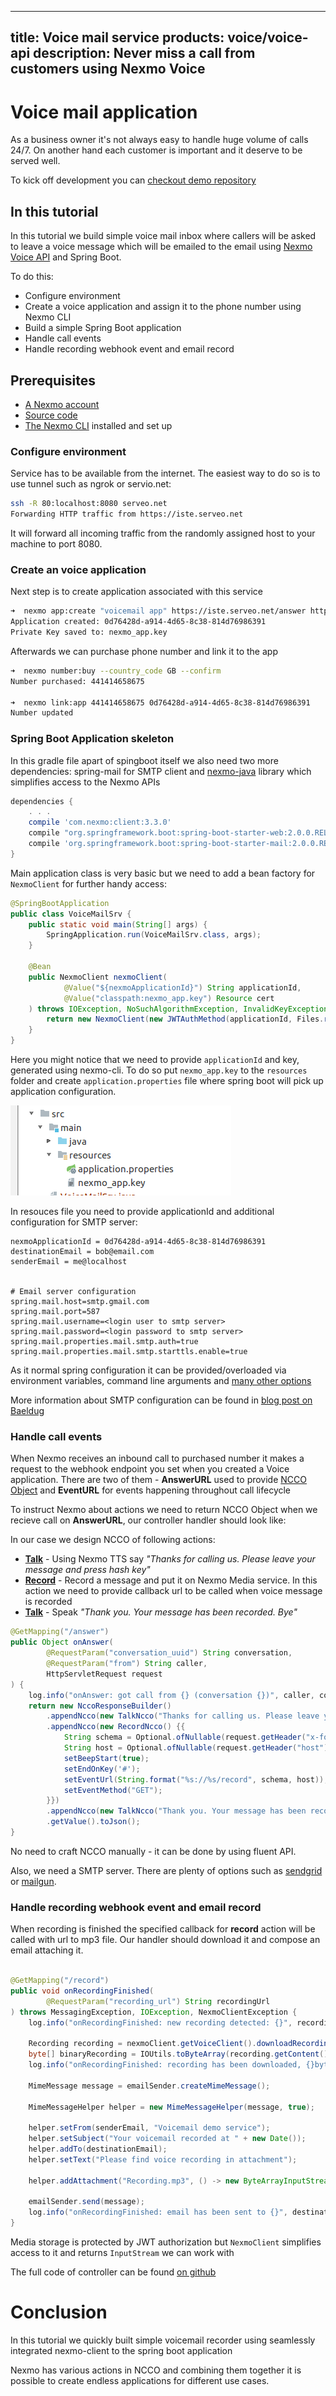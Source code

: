 
---
title: Voice mail service
products: voice/voice-api
description: Never miss a call from customers using Nexmo Voice 
---

# Voice mail application


As a business owner it's not always easy to handle huge volume of calls 24/7. On another hand each customer is important and it deserve to be served well.

To kick off development you can [checkout demo repository]( https://github.com/Nexmo/ruby-sms-customer-support/) 

## In this tutorial

In this tutorial we build simple voice mail inbox where callers will be asked to leave a voice message which will be emailed to the email using [Nexmo Voice API](https://developer.nexmo.com/api/voice) and Spring Boot.

To do this:

* Configure environment
* Create a voice application and assign it to the phone number using Nexmo CLI
* Build a simple Spring Boot application 
* Handle call events 
* Handle recording webhook event and email record

## Prerequisites

* [A Nexmo account](https://dashboard.nexmo.com/sign-up) 
* [Source code](https://github.com/ruXlab/nexmo-voicemail)
* [The Nexmo CLI](https://github.com/nexmo/nexmo-cli) installed and set up


### Configure environment

Service has to be available from the internet. The easiest way to do so is to use tunnel such as ngrok or servio.net:

```bash
ssh -R 80:localhost:8080 serveo.net
Forwarding HTTP traffic from https://iste.serveo.net
```

It will forward all incoming traffic from the randomly assigned host to your machine to port 8080.

### Create an voice application

Next step is to create application associated with this service

```bash
➜  nexmo app:create "voicemail app" https://iste.serveo.net/answer https://iste.serveo.net/event --keyfile nexmo_app.key
Application created: 0d76428d-a914-4d65-8c38-814d76986391
Private Key saved to: nexmo_app.key
``` 

Afterwards we can purchase phone number and link it to the app

```bash
➜  nexmo number:buy --country_code GB --confirm
Number purchased: 441414658675

➜  nexmo link:app 441414658675 0d76428d-a914-4d65-8c38-814d76986391
Number updated

```


### Spring Boot Application skeleton 

In this gradle file apart of spingboot itself we also need two more dependencies: spring-mail for SMTP client and [nexmo-java](https://github.com/Nexmo/nexmo-java) library which simplifies access to the Nexmo APIs

```gradle
dependencies {
    . . . 
    compile 'com.nexmo:client:3.3.0'
    compile "org.springframework.boot:spring-boot-starter-web:2.0.0.RELEASE"
    compile 'org.springframework.boot:spring-boot-starter-mail:2.0.0.RELEASE'
}
```

Main application class is very basic but we need to add a bean factory for `NexmoClient` for further handy access:

```java
@SpringBootApplication
public class VoiceMailSrv {
    public static void main(String[] args) {
        SpringApplication.run(VoiceMailSrv.class, args);
    }

    @Bean
    public NexmoClient nexmoClient(
            @Value("${nexmoApplicationId}") String applicationId,
            @Value("classpath:nexmo_app.key") Resource cert
    ) throws IOException, NoSuchAlgorithmException, InvalidKeyException, InvalidKeySpecException {
        return new NexmoClient(new JWTAuthMethod(applicationId, Files.readAllBytes(cert.getFile().toPath())));
    }
}
```

Here you might notice that we need to provide `applicationId` and key, generated using nexmo-cli. To do so put `nexmo_app.key` to the `resources` folder and create `application.properties` file where spring boot will pick up application configuration.

![](./resources-layout.png)

In resouces file you need to provide applicationId and additional configuration for SMTP server:

```
nexmoApplicationId = 0d76428d-a914-4d65-8c38-814d76986391
destinationEmail = bob@email.com
senderEmail = me@localhost


# Email server configuration
spring.mail.host=smtp.gmail.com
spring.mail.port=587
spring.mail.username=<login user to smtp server>
spring.mail.password=<login password to smtp server>
spring.mail.properties.mail.smtp.auth=true
spring.mail.properties.mail.smtp.starttls.enable=true
```


As it normal spring configuration it can be provided/overloaded via environment variables, command line arguments and [many other options](https://docs.spring.io/spring-boot/docs/current/reference/html/boot-features-external-config.html)

More information about SMTP configuration can be found in [blog post on Baeldug](http://www.baeldung.com/spring-email)


### Handle call events 

When Nexmo receives an inbound call to purchased number it makes a request to the webhook endpoint you set when you created a Voice application. There are two of them - **AnswerURL** used to provide [NCCO Object](https://developer.nexmo.com/api/voice/ncco) and **EventURL** for events happening throughout call lifecycle


To instruct Nexmo about actions we need to return NCCO Object when we recieve call on **AnswerURL**, our controller handler should look like:



In our case we design NCCO of following actions:

* [**Talk**](https://developer.nexmo.com/api/voice/ncco#talk) - Using Nexmo TTS say _"Thanks for calling us. Please leave your message and press hash key"_ 
* [**Record**](https://developer.nexmo.com/api/voice/ncco#record) - Record a message and put it on Nexmo Media service. In this action we need to provide callback url to be called when voice message is recorded
* [**Talk**](https://developer.nexmo.com/api/voice/ncco#talk) - Speak _"Thank you. Your message has been recorded. Bye"_


```java
@GetMapping("/answer")
public Object onAnswer(
        @RequestParam("conversation_uuid") String conversation,
        @RequestParam("from") String caller,
        HttpServletRequest request
) {
    log.info("onAnswer: got call from {} (conversation {})", caller, conversation);
    return new NccoResponseBuilder()
        .appendNcco(new TalkNcco("Thanks for calling us. Please leave your message and press hash key"))
        .appendNcco(new RecordNcco() {{
            String schema = Optional.ofNullable(request.getHeader("x-forwarded-proto")).orElse(request.getScheme());
            String host = Optional.ofNullable(request.getHeader("host")).orElse(request.getLocalAddr());
            setBeepStart(true);
            setEndOnKey('#');
            setEventUrl(String.format("%s://%s/record", schema, host));
            setEventMethod("GET");
        }})
        .appendNcco(new TalkNcco("Thank you. Your message has been recorded. Bye"))
        .getValue().toJson();
}

```


No need to craft NCCO manually - it can be done by using fluent API. 


Also, we need a SMTP server. There are plenty of options such as [sendgrid](https://sendgrid.com) or [mailgun](https://www.mailgun.com/). 



### Handle recording webhook event and email record

When recording is finished the specified callback for **record** action will be called with url to mp3 file. Our handler should download it and compose an email attaching it. 

```java

@GetMapping("/record")
public void onRecordingFinished(
        @RequestParam("recording_url") String recordingUrl
) throws MessagingException, IOException, NexmoClientException {
    log.info("onRecordingFinished: new recording detected: {}", recordingUrl);

    Recording recording = nexmoClient.getVoiceClient().downloadRecording(recordingUrl);
    byte[] binaryRecording = IOUtils.toByteArray(recording.getContent());
    log.info("onRecordingFinished: recording has been downloaded, {}bytes", binaryRecording.length);

    MimeMessage message = emailSender.createMimeMessage();

    MimeMessageHelper helper = new MimeMessageHelper(message, true);

    helper.setFrom(senderEmail, "Voicemail demo service");
    helper.setSubject("Your voicemail recorded at " + new Date());
    helper.addTo(destinationEmail);
    helper.setText("Please find voice recording in attachment");

    helper.addAttachment("Recording.mp3", () -> new ByteArrayInputStream(binaryRecording), "audio/mpeg3");

    emailSender.send(message);
    log.info("onRecordingFinished: email has been sent to {}", destinationEmail);
}

```

Media storage is protected by JWT authorization but `NexmoClient` simplifies access to it and returns `InputStream` we can work with

The full code of controller can be found [on github](https://github.com/ruXlab/nexmo-voicemail/blob/master/src/main/java/com/nexmo/demo/voicemail/VoiceMailController.java)


# Conclusion

In this tutorial we quickly built simple voicemail recorder using seamlessly integrated nexmo-client to the spring boot application

Nexmo has various actions in NCCO and combining them together it is possible to create endless applications for different use cases.  